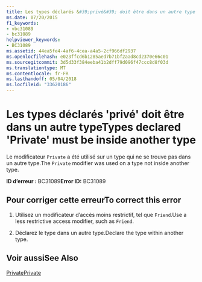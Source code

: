 ```yaml
---
title: Les types déclarés &#39;privé&#39; doit être dans un autre type
ms.date: 07/20/2015
f1_keywords:
- vbc31089
- bc31089
helpviewer_keywords:
- BC31089
ms.assetid: 44ea5fe4-4af6-4cea-a4a5-2cf966df2937
ms.openlocfilehash: e023ffcd6b1285aed7b71bf2aad8cd2370e66c01
ms.sourcegitcommit: 3d5d33f384eeba41b2dff79d096f47ccc8d8f03d
ms.translationtype: MT
ms.contentlocale: fr-FR
ms.lasthandoff: 05/04/2018
ms.locfileid: "33620186"
---
```

# <a name="types-declared-39private39-must-be-inside-another-type"></a><span data-ttu-id="02350-102">Les types déclarés &#39;privé&#39; doit être dans un autre type</span><span class="sxs-lookup"><span data-stu-id="02350-102">Types declared &#39;Private&#39; must be inside another type</span></span>
<span data-ttu-id="02350-103">Le modificateur `Private` a été utilisé sur un type qui ne se trouve pas dans un autre type.</span><span class="sxs-lookup"><span data-stu-id="02350-103">The `Private` modifier was used on a type not inside another type.</span></span>  
  
 <span data-ttu-id="02350-104">**ID d’erreur :** BC31089</span><span class="sxs-lookup"><span data-stu-id="02350-104">**Error ID:** BC31089</span></span>  
  
## <a name="to-correct-this-error"></a><span data-ttu-id="02350-105">Pour corriger cette erreur</span><span class="sxs-lookup"><span data-stu-id="02350-105">To correct this error</span></span>  
  
1.  <span data-ttu-id="02350-106">Utilisez un modificateur d’accès moins restrictif, tel que `Friend`.</span><span class="sxs-lookup"><span data-stu-id="02350-106">Use a less restrictive access modifier, such as `Friend`.</span></span>  
  
2.  <span data-ttu-id="02350-107">Déclarez le type dans un autre type.</span><span class="sxs-lookup"><span data-stu-id="02350-107">Declare the type within another type.</span></span>  
  
## <a name="see-also"></a><span data-ttu-id="02350-108">Voir aussi</span><span class="sxs-lookup"><span data-stu-id="02350-108">See Also</span></span>  
 [<span data-ttu-id="02350-109">Private</span><span class="sxs-lookup"><span data-stu-id="02350-109">Private</span></span>](../../visual-basic/language-reference/modifiers/private.md)
